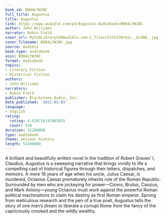```yaml
---
book_id: B004LYWJNC
full_title: Augustus
title: Augustus
link: https://www.audible.com/pd/Augustus-Audiobook/B004LYWJNC
author: John Williams
narrator: Robin Field
cover_url: My%20Library%20Audible.com-2_files/51tG17Nr9zL._SL500_.jpg
cover_filename: B004LYWJNC.jpg
source: Audible
book_type: audiobook
asin: B004LYWJNC
format: Audiobook
topics:
- Literary Fiction
- Historical Fiction
authors:
- John Williams
narrators:
- Robin Field
publisher: Blackstone Audio, Inc.
date_published: '2011-02-03'
language:
- English
rating:
  rating: 4.426716141001855
  count: 539
duration: 52200000
type: audiobook
theme: ancient history
length: 52200000
---
```

A brilliant and beautifully written novel in the tradition of Robert Graves’ I, Claudius, Augustus is a sweeping narrative that brings vividly to life a compelling cast of historical figures through their letters, dispatches, and memoirs.
A mere 18 years of age when his uncle, Julius Caesar, is murdered, Octavius Caesar prematurely inherits rule of the Roman Republic. Surrounded by men who are jockeying for power—Cicero, Brutus, Cassius, and Mark Antony—young Octavius must work against the powerful Roman political machinations to claim his destiny as first Roman emperor.
Sprung from meticulous research and the pen of a true poet, Augustus tells the story of one man’s dream to liberate a corrupt Rome from the fancy of the capriciously crooked and the wildly wealthy.

